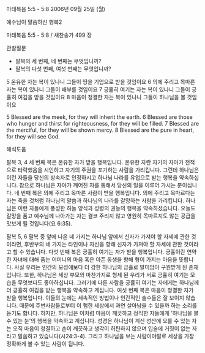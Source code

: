 마태복음 5:5 - 5:8 
2006년 09월 25일 (월)

예수님이 말씀하신 행복2



마태복음 5:5 - 5:8 / 새찬송가 499 장


관찰질문
- 팔복의 세 번째, 네 번째는 무엇입니까?
- 팔복의 다섯 번째, 여섯 번째는 무엇입니까?

5 온유한 자는 복이 있나니 그들이 땅을 기업으로 받을 것임이요 6 의에 주리고 목마른 자는 복이 있나니 그들이 배부를 것임이요 7 긍휼히 여기는 자는 복이 있나니 그들이 긍휼히 여김을 받을 것임이요 8 마음이 청결한 자는 복이 있나니 그들이 하나님을 볼 것임이요

5 Blessed are the meek, for they will inherit the earth.  6 Blessed are those who hunger and thirst for righteousness, for they will be filled.  7 Blessed are the merciful, for they will be shown mercy.  8 Blessed are the pure in heart, for they will see God.

해석도움





팔복 3, 4
세 번째 복은 온유한 자가 받을 행복입니다.  온유한 자란 자기의 자아가 전적으로 타락했음을 시인하고 자기의 주권을 포기하는 사람을 가리킵니다.  그런데 하나님은 이런 자들을 당신의 상속자로 인정하시고 하나님 나라를 유업으로 받는 행복을 약속하십니다.  참으로 하나님은 자아가 깨어진 자를 통해서 당신의 일을 이루어 가시는 분이십니다.  네 번째 복은 의에 주리고 목마른 사람이 받을 행복입니다.  의에 주리고 목마르다는 자는 죽을 것처럼 하나님의 말씀과 하나님의 나라를 갈망하는 사람을 가리킵니다.  하나님은 이런 자들에게 풍성한 하늘 양식과 성령의 권능의 행복을 약속하셨습니다.  오늘도 갈망을 품고 예수님께 나아가는 자는 결코 주리지 않고 영원히 목마르지도 않는 공급을 맛보게 될 것입니다(요 6:35).

팔복 5, 6
팔복 중 앞에 나온 네 가지는 하나님 앞에서 신자가 가져야 할 자세에 관한 것이라면, 후반부의 네 가지는 타인이나 자신을 향해 신자가 가져야 할 자세에 관한 것이라고 할 수 있습니다.  다섯 번째 복은 긍휼히 여기는 자가 받을 행복입니다.  긍휼이란 연약한 자녀에 대해 품는 어머니의 마음 혹은 아픈 동생을 향해 형이 가지는 마음을 뜻합니다.  사실 우리는 인간의 모성애보다 더 강한 하나님의 긍휼로 말미암아 구원받게 된 존재입니다.  또한, 하나님은 세상 부모와 마찬가지로 형제 된 우리가 서로 긍휼히 여기는 모습을 무엇보다도 좋아하십니다.  그러기에 다른 사람을 긍휼히 여기는 자에게는 하나님께 더 긍휼히 여김을 받는 행복을 약속하고 계십니다.  여섯 번째 복은 마음이 청결한 자가 받을 행복입니다.  이들의 눈에는 세속적인 방법이나 인간적인 술수들은 잘 보이지 않습니다.  때문에 주변사람들로부터 이 험한 세상에서 과연 살아남을 수 있을까 하는 소리를 듣기도 합니다.  하지만, 하나님은 이처럼 마음이 깨끗하고 정직한 자들에게 '하나님을 볼 수 있는 눈'의 행복을 약속하고 계십니다.  성경은 하나님이 계신 성산에 오를 수 있는 자는 오직 마음이 청결하고 손이 깨끗하고 생각이 허탄하지 않으며 입술에 거짓이 없는 자라고 말씀하고 있습니다(시24:3-4).  그리고 하나님을 보는 사람이야말로 세상을 가장 정확하게 볼 수 있는 사람이 됩니다.